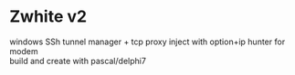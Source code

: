 <h1>Zwhite v2</h1>
windows SSh tunnel manager + tcp proxy inject with option+ip hunter for modem<br>
build and create with pascal/delphi7

